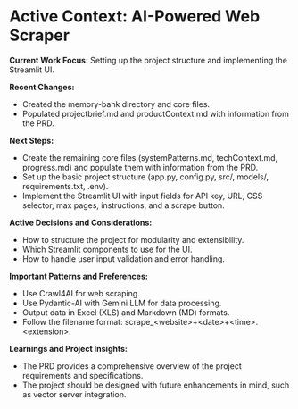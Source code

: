 # Active Context: AI-Powered Web Scraper

**Current Work Focus:** Setting up the project structure and implementing the Streamlit UI.

**Recent Changes:**

*   Created the memory-bank directory and core files.
*   Populated projectbrief.md and productContext.md with information from the PRD.

**Next Steps:**

*   Create the remaining core files (systemPatterns.md, techContext.md, progress.md) and populate them with information from the PRD.
*   Set up the basic project structure (app.py, config.py, src/, models/, requirements.txt, .env).
*   Implement the Streamlit UI with input fields for API key, URL, CSS selector, max pages, instructions, and a scrape button.

**Active Decisions and Considerations:**

*   How to structure the project for modularity and extensibility.
*   Which Streamlit components to use for the UI.
*   How to handle user input validation and error handling.

**Important Patterns and Preferences:**

*   Use Crawl4AI for web scraping.
*   Use Pydantic-AI with Gemini LLM for data processing.
*   Output data in Excel (XLS) and Markdown (MD) formats.
*   Follow the filename format: scrape\_\<website\>+\<date\>+\<time\>.\<extension\>.

**Learnings and Project Insights:**

*   The PRD provides a comprehensive overview of the project requirements and specifications.
*   The project should be designed with future enhancements in mind, such as vector server integration.
